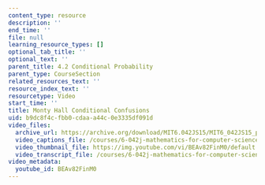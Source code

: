 ```yaml
---
content_type: resource
description: ''
end_time: ''
file: null
learning_resource_types: []
optional_tab_title: ''
optional_text: ''
parent_title: 4.2 Conditional Probability
parent_type: CourseSection
related_resources_text: ''
resource_index_text: ''
resourcetype: Video
start_time: ''
title: Monty Hall Conditional Confusions
uid: b9dc8f4c-fbb0-cdaa-a44c-0e3335df091d
video_files:
  archive_url: https://archive.org/download/MIT6.042JS15/MIT6_042JS15_probcondmonty_video_ipod.mp4
  video_captions_file: /courses/6-042j-mathematics-for-computer-science-spring-2015/7130da608ff15fe1a6a53f45f691ae26_BEAv82FinM0.vtt
  video_thumbnail_file: https://img.youtube.com/vi/BEAv82FinM0/default.jpg
  video_transcript_file: /courses/6-042j-mathematics-for-computer-science-spring-2015/2ef8b32fcb7c522016ba983affa2c245_BEAv82FinM0.pdf
video_metadata:
  youtube_id: BEAv82FinM0
---
```

